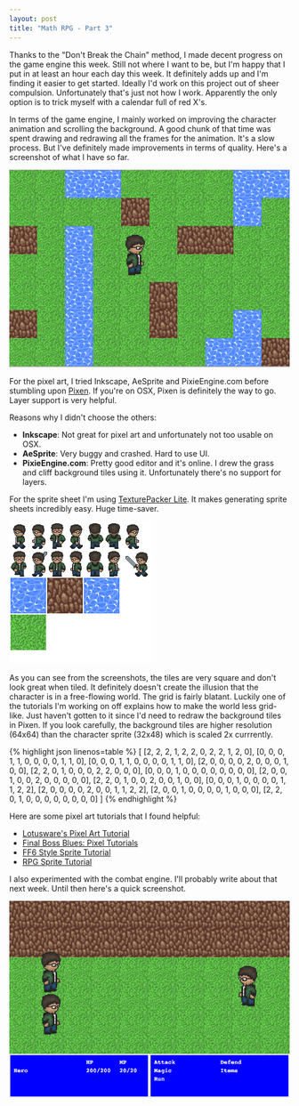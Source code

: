 ```yaml
---
layout: post
title: "Math RPG - Part 3"
---
```


Thanks to the "Don't Break the Chain" method, I made decent progress on the game engine this week. Still not where I want to be, but I'm happy that I put in at least an hour each day this week. It definitely adds up and I'm finding it easier to get started. Ideally I'd work on this project out of sheer compulsion. Unfortunately that's just not how I work. Apparently the only option is to trick myself with a calendar full of red X's.

In terms of the game engine, I mainly worked on improving the character animation and scrolling the background. A good chunk of that time was spent drawing and redrawing all the frames for the animation. It's a slow process. But I've definitely made improvements in terms of quality. Here's a screenshot of what I have so far.

![RPG exploration mode screenshot](/images/rpg_exploration_mode.png)

For the pixel art, I tried Inkscape, AeSprite and PixieEngine.com before stumbling upon [Pixen](http://pixenapp.com/). If you're on OSX, Pixen is definitely the way to go. Layer support is very helpful.

Reasons why I didn't choose the others:

- __Inkscape__: Not great for pixel art and unfortunately not too usable on OSX.
- __AeSprite__: Very buggy and crashed. Hard to use UI.
- __PixieEngine.com__: Pretty good editor and it's online. I drew the grass and cliff background tiles using it. Unfortunately there's no support for layers.

For the sprite sheet I'm using [TexturePacker Lite](http://www.codeandweb.com/texturepacker). It makes generating sprite sheets incredibly easy. Huge time-saver.

![RPG Sprite sheet](/images/rpg_sprites.png)

As you can see from the screenshots, the tiles are very square and don't look great when tiled. It definitely doesn't create the illusion that the character is in a free-flowing world. The grid is fairly blatant. Luckily one of the tutorials I'm working on off explains how to make the world less grid-like. Just haven't gotten to it since I'd need to redraw the background tiles in Pixen. If you look carefully, the background tiles are higher resolution (64x64) than the character sprite (32x48) which is scaled 2x currrently.

{% highlight json linenos=table %}
[
    [2, 2, 2, 1, 2, 2, 0, 2, 2, 1, 2, 0],
    [0, 0, 0, 1, 1, 0, 0, 0, 0, 1, 1, 0],
    [0, 0, 0, 1, 1, 0, 0, 0, 0, 1, 1, 0],
    [2, 0, 0, 0, 0, 2, 0, 0, 0, 1, 0, 0],
    [2, 2, 0, 1, 0, 0, 0, 2, 2, 0, 0, 0],
    [0, 0, 0, 1, 0, 0, 0, 0, 0, 0, 0, 0],
    [2, 0, 0, 1, 0, 0, 2, 0, 0, 0, 0, 0],
    [2, 2, 0, 1, 0, 0, 2, 0, 0, 1, 0, 0],
    [0, 0, 0, 1, 0, 0, 0, 0, 1, 1, 2, 2],
    [2, 0, 0, 0, 0, 2, 0, 0, 1, 1, 2, 2],
    [2, 0, 0, 1, 0, 0, 0, 0, 1, 0, 0, 0],
    [2, 2, 0, 1, 0, 0, 0, 0, 0, 0, 0, 0]
]
{% endhighlight %}


Here are some pixel art tutorials that I found helpful:

- [Lotusware's Pixel Art Tutorial](http://rpgtoolkit.net/tutorials/graphics/lotuswares-pixel-art-tutorial/)
- [Final Boss Blues: Pixel Tutorials](http://finalbossblues.com/pixel-tutorials/)
- [FF6 Style Sprite Tutorial](http://ghost0311.deviantart.com/art/Sprite-Tutorial-30322970)
- [RPG Sprite Tutorial](http://kevinvanderven.deviantart.com/art/rpg-sprite-tutorial-152649865)

I also experimented with the combat engine. I'll probably write about that next week. Until then here's a quick screenshot.

![RPG combat engine](/images/rpg_combat_engine.png)